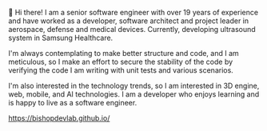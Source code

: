 👋 Hi there!
I am a senior software engineer with over 19 years of experience and have worked as a developer, software architect and project leader in aerospace, defense and medical devices. Currently, developing ultrasound system in Samsung Healthcare.

I'm always contemplating to make better structure and code, and I am meticulous, so I make an effort to secure the stability of the code by verifying the code I am writing with unit tests and various scenarios.

I'm also interested in the technology trends, so I am interested in 3D engine, web, mobile, and AI technologies.
I am a developer who enjoys learning and is happy to live as a software engineer.

<https://bishopdevlab.github.io/>

<!---
- 👋 Hi, I’m @bishopdevlab
- 👀 I’m interested in ...
- 🌱 I’m currently learning ...
- 💞️ I’m looking to collaborate on ...
- 📫 How to reach me ...
--->
<!---
bishopdevlab/bishopdevlab is a ✨ special ✨ repository because its `README.md` (this file) appears on your GitHub profile.
You can click the Preview link to take a look at your changes.
--->
